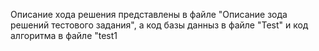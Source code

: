 Описание хода решения представлены в файле "Описание зода решений тестового задания", 
а код базы данныз в файле "Test" и код алгоритма в файле "test1
